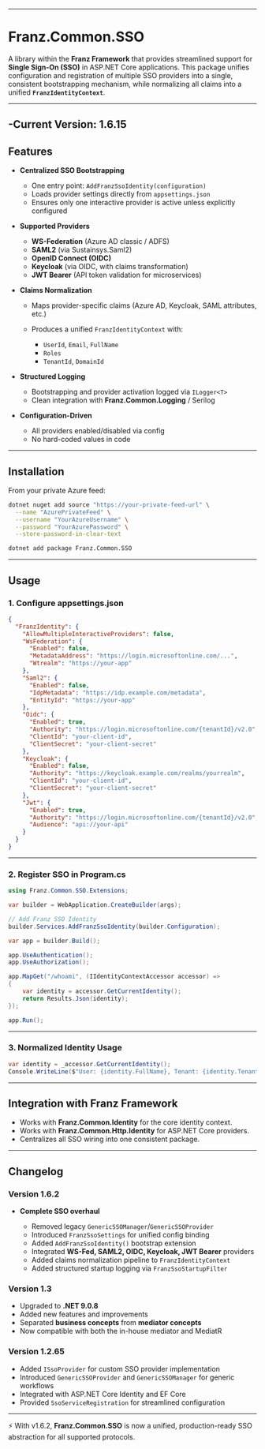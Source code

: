 ﻿---

# **Franz.Common.SSO**

A library within the **Franz Framework** that provides streamlined support for **Single Sign-On (SSO)** in ASP.NET Core applications.
This package unifies configuration and registration of multiple SSO providers into a single, consistent bootstrapping mechanism, while normalizing all claims into a unified **`FranzIdentityContext`**.

---
-**Current Version**: 1.6.15
---

## **Features**

* **Centralized SSO Bootstrapping**

  * One entry point: `AddFranzSsoIdentity(configuration)`
  * Loads provider settings directly from `appsettings.json`
  * Ensures only one interactive provider is active unless explicitly configured

* **Supported Providers**

  * **WS-Federation** (Azure AD classic / ADFS)
  * **SAML2** (via Sustainsys.Saml2)
  * **OpenID Connect (OIDC)**
  * **Keycloak** (via OIDC, with claims transformation)
  * **JWT Bearer** (API token validation for microservices)

* **Claims Normalization**

  * Maps provider-specific claims (Azure AD, Keycloak, SAML attributes, etc.)
  * Produces a unified `FranzIdentityContext` with:

    * `UserId`, `Email`, `FullName`
    * `Roles`
    * `TenantId`, `DomainId`

* **Structured Logging**

  * Bootstrapping and provider activation logged via `ILogger<T>`
  * Clean integration with **Franz.Common.Logging** / Serilog

* **Configuration-Driven**

  * All providers enabled/disabled via config
  * No hard-coded values in code

---

## **Installation**

From your private Azure feed:

```bash
dotnet nuget add source "https://your-private-feed-url" \
  --name "AzurePrivateFeed" \
  --username "YourAzureUsername" \
  --password "YourAzurePassword" \
  --store-password-in-clear-text

dotnet add package Franz.Common.SSO
```

---

## **Usage**

### **1. Configure appsettings.json**

```json
{
  "FranzIdentity": {
    "AllowMultipleInteractiveProviders": false,
    "WsFederation": {
      "Enabled": false,
      "MetadataAddress": "https://login.microsoftonline.com/...",
      "Wtrealm": "https://your-app"
    },
    "Saml2": {
      "Enabled": false,
      "IdpMetadata": "https://idp.example.com/metadata",
      "EntityId": "https://your-app"
    },
    "Oidc": {
      "Enabled": true,
      "Authority": "https://login.microsoftonline.com/{tenantId}/v2.0",
      "ClientId": "your-client-id",
      "ClientSecret": "your-client-secret"
    },
    "Keycloak": {
      "Enabled": false,
      "Authority": "https://keycloak.example.com/realms/yourrealm",
      "ClientId": "your-client-id",
      "ClientSecret": "your-client-secret"
    },
    "Jwt": {
      "Enabled": true,
      "Authority": "https://login.microsoftonline.com/{tenantId}/v2.0",
      "Audience": "api://your-api"
    }
  }
}
```

---

### **2. Register SSO in Program.cs**

```csharp
using Franz.Common.SSO.Extensions;

var builder = WebApplication.CreateBuilder(args);

// Add Franz SSO Identity
builder.Services.AddFranzSsoIdentity(builder.Configuration);

var app = builder.Build();

app.UseAuthentication();
app.UseAuthorization();

app.MapGet("/whoami", (IIdentityContextAccessor accessor) =>
{
    var identity = accessor.GetCurrentIdentity();
    return Results.Json(identity);
});

app.Run();
```

---

### **3. Normalized Identity Usage**

```csharp
var identity = _accessor.GetCurrentIdentity();
Console.WriteLine($"User: {identity.FullName}, Tenant: {identity.TenantId}, Roles: {string.Join(", ", identity.Roles)}");
```

---

## **Integration with Franz Framework**

* Works with **Franz.Common.Identity** for the core identity context.
* Works with **Franz.Common.Http.Identity** for ASP.NET Core providers.
* Centralizes all SSO wiring into one consistent package.

---

## **Changelog**

### Version 1.6.2

* **Complete SSO overhaul**

  * Removed legacy `GenericSSOManager`/`GenericSSOProvider`
  * Introduced `FranzSsoSettings` for unified config binding
  * Added `AddFranzSsoIdentity()` bootstrap extension
  * Integrated **WS-Fed, SAML2, OIDC, Keycloak, JWT Bearer** providers
  * Added claims normalization pipeline to `FranzIdentityContext`
  * Added structured startup logging via `FranzSsoStartupFilter`

### Version 1.3

* Upgraded to **.NET 9.0.8**
* Added new features and improvements
* Separated **business concepts** from **mediator concepts**
* Now compatible with both the in-house mediator and MediatR

### Version 1.2.65

* Added `ISsoProvider` for custom SSO provider implementation
* Introduced `GenericSSOProvider` and `GenericSSOManager` for generic workflows
* Integrated with ASP.NET Core Identity and EF Core
* Provided `SsoServiceRegistration` for streamlined configuration

---

⚡ With v1.6.2, **Franz.Common.SSO** is now a unified, production-ready SSO abstraction for all supported protocols.
